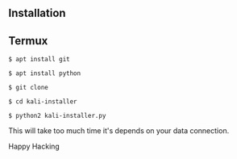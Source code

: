 ## Installation 
 
## Termux
   ```
   $ apt install git 
   ```
   ```
   $ apt install python 
   ```
   ```
   $ git clone 
   ```
   ```
   $ cd kali-installer
   ```
   ```
   $ python2 kali-installer.py
```

This will take too much time it's depends on your data connection. 


Happy Hacking

